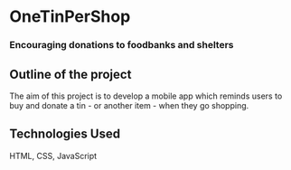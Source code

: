 # OneTinPerShop
### Encouraging donations to foodbanks and shelters

## Outline of the project
The aim of this project is to develop a mobile app which reminds users to buy and donate a tin - or another item - when they go shopping.

## Technologies Used
HTML, CSS, JavaScript
